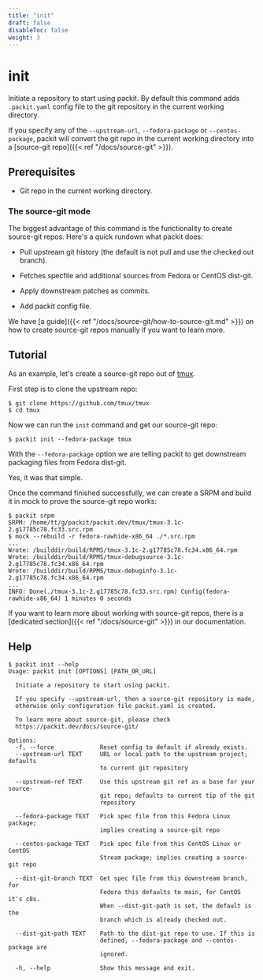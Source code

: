 ```yaml
---
title: "init"
draft: false
disableToc: false
weight: 3
---
```


# init

Initiate a repository to start using packit. By default this command adds
`.packit.yaml` config file to the git repository in the current working
directory.

If you specify any of the `--upstream-url`, `--fedora-package` or `--centos-package`,
packit will convert the git repo in the current working directory into a
[source-git repo]({{< ref "/docs/source-git" >}}).


## Prerequisites

 * Git repo in the current working directory.


### The source-git mode

The biggest advantage of this command is the functionality to create source-git
repos. Here's a quick rundown what packit does:

 * Pull upstream git history (the default is not pull and use the checked out
   branch).

 * Fetches specfile and additional sources from Fedora or CentOS dist-git.

 * Apply downstream patches as commits.

 * Add packit config file.

We have [a guide]({{< ref "/docs/source-git/how-to-source-git.md" >}}) on how
to create source-git repos manually if you want to learn more.


## Tutorial

As an example, let's create a source-git repo out of
[tmux](https://github.com/tmux/tmux).

First step is to clone the upstream repo:

    $ git clone https://github.com/tmux/tmux
    $ cd tmux

Now we can run the `init` command and get our source-git repo:

    $ packit init --fedora-package tmux

With the `--fedora-package` option we are telling packit to get downstream
packaging files from Fedora dist-git.

Yes, it was that simple.

Once the command finished successfully, we can create a SRPM and build it in
mock to prove the source-git repo works:

    $ packit srpm
    SRPM: /home/tt/g/packit/packit.dev/tmux/tmux-3.1c-2.g17785c78.fc33.src.rpm
    $ mock --rebuild -r fedora-rawhide-x86_64 ./*.src.rpm
    ...
    Wrote: /builddir/build/RPMS/tmux-3.1c-2.g17785c78.fc34.x86_64.rpm
    Wrote: /builddir/build/RPMS/tmux-debugsource-3.1c-2.g17785c78.fc34.x86_64.rpm
    Wrote: /builddir/build/RPMS/tmux-debuginfo-3.1c-2.g17785c78.fc34.x86_64.rpm
    ...
    INFO: Done(./tmux-3.1c-2.g17785c78.fc33.src.rpm) Config(fedora-rawhide-x86_64) 1 minutes 0 seconds

If you want to learn more about working with source-git repos, there is a
[dedicated section]({{< ref "/docs/source-git" >}}) in our documentation.


## Help

    $ packit init --help
    Usage: packit init [OPTIONS] [PATH_OR_URL]
    
      Initiate a repository to start using packit.
    
      If you specify --upstream-url, then a source-git repository is made,
      otherwise only configuration file packit.yaml is created.
    
      To learn more about source-git, please check
      https://packit.dev/docs/source-git/
    
    Options:
      -f, --force             Reset config to default if already exists.
      --upstream-url TEXT     URL or local path to the upstream project; defaults
                              to current git repository
    
      --upstream-ref TEXT     Use this upstream git ref as a base for your source-
                              git repo; defaults to current tip of the git
                              repository
    
      --fedora-package TEXT   Pick spec file from this Fedora Linux package;
                              implies creating a source-git repo
    
      --centos-package TEXT   Pick spec file from this CentOS Linux or CentOS
                              Stream package; implies creating a source-git repo
    
      --dist-git-branch TEXT  Get spec file from this downstream branch, for
                              Fedora this defaults to main, for CentOS it's c8s.
                              When --dist-git-path is set, the default is the
                              branch which is already checked out.
    
      --dist-git-path TEXT    Path to the dist-git repo to use. If this is
                              defined, --fedora-package and --centos-package are
                              ignored.
    
      -h, --help              Show this message and exit.
